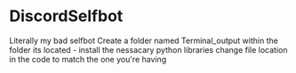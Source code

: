 # DiscordSelfbot
Literally my bad selfbot
Create a folder named Terminal_output within the folder its located - install the nessacary python libraries
change file location in the code to match the one you're having
